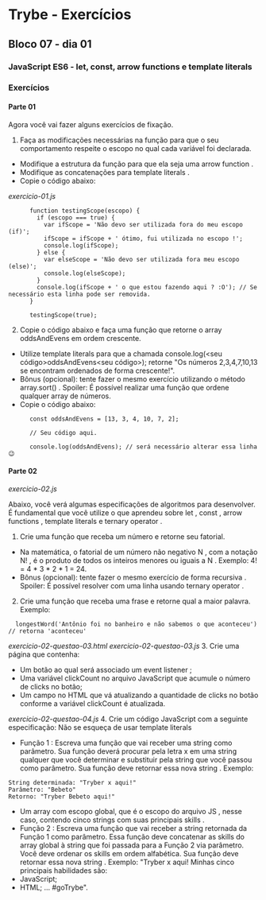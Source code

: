 # Trybe - Exercícios
## Bloco 07 - dia 01
### JavaScript ES6 - let, const, arrow functions e template literals

### Exercícios

#### Parte 01

Agora você vai fazer alguns exercícios de fixação.

1. Faça as modificações necessárias na função para que o seu comportamento respeite o escopo no qual cada variável foi declarada.
  - Modifique a estrutura da função para que ela seja uma arrow function .
  - Modifique as concatenações para template literals .
  - Copie o código abaixo:

_exercicio-01.js_
```
      function testingScope(escopo) {
        if (escopo === true) {
          var ifScope = 'Não devo ser utilizada fora do meu escopo (if)';
          ifScope = ifScope + ' ótimo, fui utilizada no escopo !';
          console.log(ifScope);
        } else {
          var elseScope = 'Não devo ser utilizada fora meu escopo (else)';
          console.log(elseScope);
        }
        console.log(ifScope + ' o que estou fazendo aqui ? :O'); // Se necessário esta linha pode ser removida.
      }

      testingScope(true);
```

2. Copie o código abaixo e faça uma função que retorne o array oddsAndEvens em ordem crescente.
  - Utilize template literals para que a chamada console.log(<seu código>oddsAndEvens<seu código>); retorne "Os números 2,3,4,7,10,13 se encontram ordenados de forma crescente!".
  - Bônus (opcional): tente fazer o mesmo exercício utilizando o método array.sort() . Spoiler: É possível realizar uma função que ordene qualquer array de números.
  - Copie o código abaixo:

```
      const oddsAndEvens = [13, 3, 4, 10, 7, 2];

      // Seu código aqui.

      console.log(oddsAndEvens); // será necessário alterar essa linha 😉
```

#### Parte 02
_exercicio-02.js_

Abaixo, você verá algumas especificações de algoritmos para desenvolver. É fundamental que você utilize o que aprendeu sobre let , const , arrow functions , template literals e ternary operator .

1. Crie uma função que receba um número e retorne seu fatorial.
  - Na matemática, o fatorial de um número não negativo N , com a notação N! , é o produto de todos os inteiros menores ou iguais a N . Exemplo: 4! = 4 * 3 * 2 * 1 = 24.
  - Bônus (opcional): tente fazer o mesmo exercício de forma recursiva . Spoiler: É possível resolver com uma linha usando ternary operator .

2. Crie uma função que receba uma frase e retorne qual a maior palavra.
  Exemplo:

```
  longestWord('Antônio foi no banheiro e não sabemos o que aconteceu') // retorna 'aconteceu'
```

_exercicio-02-questao-03.html_
_exercicio-02-questao-03.js_
3. Crie uma página que contenha:
  - Um botão ao qual será associado um event listener ;
  - Uma variável clickCount no arquivo JavaScript que acumule o número de clicks no botão;
  - Um campo no HTML que vá atualizando a quantidade de clicks no botão conforme a variável clickCount é atualizada.

_exercicio-02-questao-04.js_
4. Crie um código JavaScript com a seguinte especificação:
Não se esqueça de usar template literals
  - Função 1 : Escreva uma função que vai receber uma string como parâmetro. Sua função deverá procurar pela letra x em uma string qualquer que você determinar e substituir pela string que você passou como parâmetro. Sua função deve retornar essa nova string .
  Exemplo:
```
String determinada: "Tryber x aqui!"
Parâmetro: "Bebeto"
Retorno: "Tryber Bebeto aqui!"
```
  - Um array com escopo global, que é o escopo do arquivo JS , nesse caso, contendo cinco strings com suas principais skills .
  - Função 2 : Escreva uma função que vai receber a string retornada da Função 1 como parâmetro. Essa função deve concatenar as skills do array global à string que foi passada para a Função 2 via parâmetro. Você deve ordenar os skills em ordem alfabética. Sua função deve retornar essa nova string .
  Exemplo: "Tryber x aqui! Minhas cinco principais habilidades são:
  - JavaScript;
  - HTML; ... #goTrybe".
